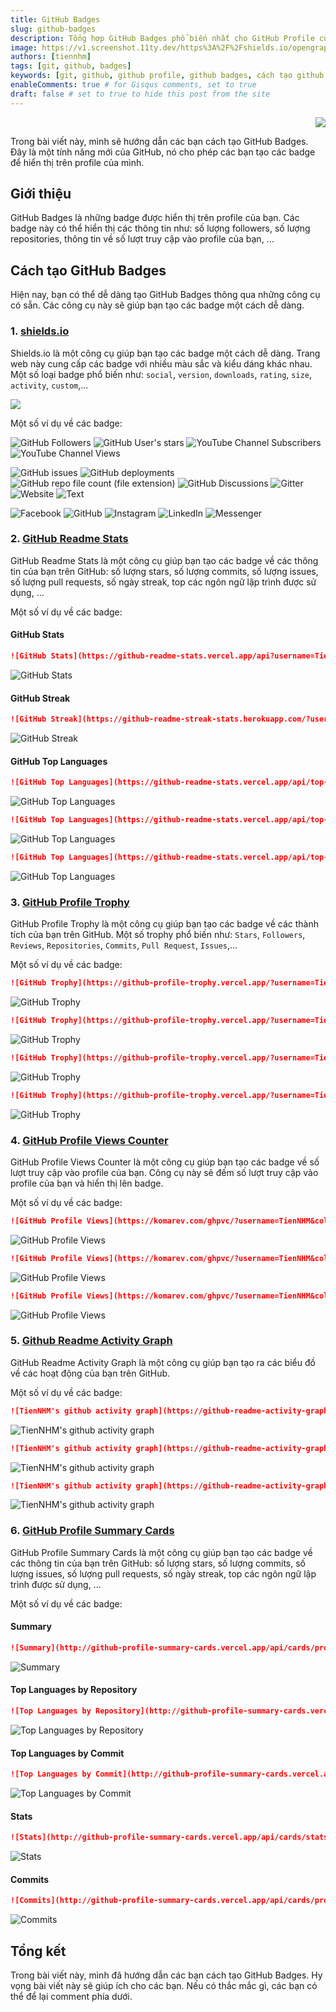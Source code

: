 ```yaml
---
title: GitHub Badges
slug: github-badges
description: Tổng hợp GitHub Badges phổ biến nhất cho GitHub Profile của bạn.
image: https://v1.screenshot.11ty.dev/https%3A%2F%2Fshields.io/opengraph/
authors: [tiennhm]
tags: [git, github, badges]
keywords: [git, github, github profile, github badges, cách tạo github badges, hướng dẫn, tạo github badges, tạo github badges đơn giản, tạo github badges đẹp mắt, tạo github badges cho người mới bắt đầu, shields.io, github-readme-stats, github-profile-trophy, github-profile-views-counter, github-readme-activity-graph, github badges, github badges tutorial, github badges example, github badges for profile, github badges for readme, github badges for repository, github badges for website, github badges for markdown, github badges for blog, github badges for youtube, github badges for facebook, github badges for instagram, github badges for linkedin, github badges for messenger, github badges for website, github badges for text]
enableComments: true # for Gisqus comments, set to true
draft: false # set to true to hide this post from the site
---
```


<p align="right">
    <img src="https://api.visitorbadge.io/api/visitors?path=https%3A%2F%2FTienNHM.github.io%2Fblog%2Fgithub-badges&label=⚪View&labelColor=%2337d67a&countColor=%23555555&style=flat&labelStyle=upper" loading='lazy' decoding='async'/>
</p>

Trong bài viết này, mình sẽ hướng dẫn các bạn cách tạo GitHub Badges. Đây là một tính năng mới của GitHub, nó cho phép các bạn tạo các badge để hiển thị trên profile của mình.

<!-- truncate -->

## Giới thiệu

GitHub Badges là những badge được hiển thị trên profile của bạn. Các badge này có thể hiển thị các thông tin như: số lượng followers, số lượng repositories, thông tin về số lượt truy cập vào profile của bạn, ...

## Cách tạo GitHub Badges

Hiện nay, bạn có thể dễ dàng tạo GitHub Badges thông qua những công cụ có sẵn. Các công cụ này sẽ giúp bạn tạo các badge một cách dễ dàng.

### 1. [shields.io](https://shields.io/)

Shields.io là một công cụ giúp bạn tạo các badge một cách dễ dàng. Trang web này cung cấp các badge với nhiều màu sắc và kiểu dáng khác nhau. Một số loại badge phổ biến như: `social`, `version`, `downloads`, `rating`, `size`, `activity`, `custom`,...

<img src="https://v1.screenshot.11ty.dev/https%3A%2F%2Fshields.io/opengraph/" loading='lazy' decoding='async'/>

Một số ví dụ về các badge:

![GitHub Followers](https://img.shields.io/github/followers/TienNHM?style=social)
![GitHub User's stars](https://img.shields.io/github/stars/TienNHM?style=social)
![YouTube Channel Subscribers](https://img.shields.io/youtube/channel/subscribers/UCaRr1SjyHm61RrLY-DIBm1g?style=social)
![YouTube Channel Views](https://img.shields.io/youtube/channel/views/UCaRr1SjyHm61RrLY-DIBm1g?style=social)

![GitHub issues](https://img.shields.io/github/issues/TienNHM/tiennhm.github.io)
![GitHub deployments](https://img.shields.io/github/deployments/TienNHM/tiennhm.github.io/github-pages)
![GitHub repo file count (file extension)](https://img.shields.io/github/directory-file-count/TienNHM/tiennhm.github.io)
![GitHub Discussions](https://img.shields.io/github/discussions/TienNHM/tiennhm.github.io)
![Gitter](https://img.shields.io/gitter/room/TienNHM/tiennhm.github.io)
![Website](https://img.shields.io/website/http/tiennhm.github.io.svg)
![Text](https://img.shields.io/badge/Text-Blue-blue)

![Facebook](https://img.shields.io/badge/Facebook-1877F2?style=for-the-badge&logo=facebook&logoColor=white)
![GitHub](https://img.shields.io/badge/GitHub-100000?style=for-the-badge&logo=github&logoColor=white)
![Instagram](https://img.shields.io/badge/Instagram-E4405F?style=for-the-badge&logo=instagram&logoColor=white)
![LinkedIn](https://img.shields.io/badge/LinkedIn-0077B5?style=for-the-badge&logo=linkedin&logoColor=white)
![Messenger](https://img.shields.io/badge/Messenger-00B2FF?style=for-the-badge&logo=messenger&logoColor=white)

### 2. [GitHub Readme Stats](https://github.com/anuraghazra/github-readme-stats)

GitHub Readme Stats là một công cụ giúp bạn tạo các badge về các thông tin của bạn trên GitHub: số lượng stars, số lượng commits, số lượng issues, số lượng pull requests, số ngày streak, top các ngôn ngữ lập trình được sử dụng, ...

Một số ví dụ về các badge:

#### GitHub Stats

```markdown
![GitHub Stats](https://github-readme-stats.vercel.app/api?username=TienNHM&show_icons=true&theme=tokyonight)
```

![GitHub Stats](https://github-readme-stats.vercel.app/api?username=TienNHM&show_icons=true&theme=tokyonight)

#### GitHub Streak

```markdown
![GitHub Streak](https://github-readme-streak-stats.herokuapp.com/?user=TienNHM&theme=radical)
```

![GitHub Streak](https://github-readme-streak-stats.herokuapp.com/?user=TienNHM&theme=radical)

#### GitHub Top Languages

```markdown
![GitHub Top Languages](https://github-readme-stats.vercel.app/api/top-langs/?username=TienNHM&layout=compact&theme=dark)
```

![GitHub Top Languages](https://github-readme-stats.vercel.app/api/top-langs/?username=TienNHM&layout=compact&theme=dark)

```markdown
![GitHub Top Languages](https://github-readme-stats.vercel.app/api/top-langs/?username=TienNHM&layout=donut-vertical&theme=rose)
```

![GitHub Top Languages](https://github-readme-stats.vercel.app/api/top-langs/?username=TienNHM&layout=donut-vertical&theme=rose)

```markdown
![GitHub Top Languages](https://github-readme-stats.vercel.app/api/top-langs/?username=TienNHM&layout=donut&theme=swift)
```

![GitHub Top Languages](https://github-readme-stats.vercel.app/api/top-langs/?username=TienNHM&layout=donut&theme=swift)

### 3. [GitHub Profile Trophy](https://github.com/ryo-ma/github-profile-trophy)

GitHub Profile Trophy là một công cụ giúp bạn tạo các badge về các thành tích của bạn trên GitHub. Một số trophy phổ biến như: `Stars`, `Followers`, `Reviews`, `Repositories`, `Commits`, `Pull Request`, `Issues`,...

Một số ví dụ về các badge:

```markdown
![GitHub Trophy](https://github-profile-trophy.vercel.app/?username=TienNHM&theme=onedark&column=-1)
```

![GitHub Trophy](https://github-profile-trophy.vercel.app/?username=TienNHM&theme=onedark&column=-1)

```markdown
![GitHub Trophy](https://github-profile-trophy.vercel.app/?username=TienNHM&theme=onedark&column=-1&no-bg=true)
```

![GitHub Trophy](https://github-profile-trophy.vercel.app/?username=TienNHM&theme=onedark&column=-1&no-bg=true)

```markdown
![GitHub Trophy](https://github-profile-trophy.vercel.app/?username=TienNHM&theme=buddhism&column=4&row=4&no-frame=true)
```

![GitHub Trophy](https://github-profile-trophy.vercel.app/?username=TienNHM&theme=buddhism&column=4&row=4&no-frame=true)

```markdown
![GitHub Trophy](https://github-profile-trophy.vercel.app/?username=TienNHM&theme=juicyfresh&column=4&row=4&margin-w=15&margin-h=15)
```

![GitHub Trophy](https://github-profile-trophy.vercel.app/?username=TienNHM&theme=juicyfresh&column=4&row=4&margin-w=15&margin-h=15)

### 4. [GitHub Profile Views Counter](https://github.com/antonkomarev/github-profile-views-counter)

GitHub Profile Views Counter là một công cụ giúp bạn tạo các badge về số lượt truy cập vào profile của bạn. Công cụ này sẽ đếm số lượt truy cập vào profile của bạn và hiển thị lên badge.

Một số ví dụ về các badge:

```markdown
![GitHub Profile Views](https://komarev.com/ghpvc/?username=TienNHM&color=blue)
```

![GitHub Profile Views](https://komarev.com/ghpvc/?username=TienNHM&color=blue)

```markdown
![GitHub Profile Views](https://komarev.com/ghpvc/?username=TienNHM&color=red&style=plastic-square&label=TIENNHM+PROFILE+VIEWS)
```

![GitHub Profile Views](https://komarev.com/ghpvc/?username=TienNHM&color=red&style=plastic-square&label=TIENNHM+PROFILE+VIEWS)

```markdown
![GitHub Profile Views](https://komarev.com/ghpvc/?username=TienNHM&color=blue&style=for-the-badge)
```

![GitHub Profile Views](https://komarev.com/ghpvc/?username=TienNHM&color=blue&style=for-the-badge)

### 5. [Github Readme Activity Graph](https://github.com/Ashutosh00710/github-readme-activity-graph)

GitHub Readme Activity Graph là một công cụ giúp bạn tạo ra các biểu đồ về các hoạt động của bạn trên GitHub.

Một số ví dụ về các badge:

```markdown
![TienNHM's github activity graph](https://github-readme-activity-graph.vercel.app/graph?username=TienNHM&theme=dracula&custom_title=Theme+dracula)
```

![TienNHM's github activity graph](https://github-readme-activity-graph.vercel.app/graph?username=TienNHM&theme=dracula&custom_title=Theme+dracula)

```markdown
![TienNHM's github activity graph](https://github-readme-activity-graph.vercel.app/graph?username=TienNHM&theme=react-dark&custom_title=Theme+react-dark&height=600&area=true)
```

![TienNHM's github activity graph](https://github-readme-activity-graph.vercel.app/graph?username=TienNHM&theme=react-dark&custom_title=Theme+react-dark&height=600&area=true)

```markdown
![TienNHM's github activity graph](https://github-readme-activity-graph.vercel.app/graph?username=TienNHM&theme=vue&custom_title=Theme+vue&radius=16&hide_border=true)
```

![TienNHM's github activity graph](https://github-readme-activity-graph.vercel.app/graph?username=TienNHM&theme=vue&custom_title=Theme+vue&radius=16&hide_border=true)

### 6. [GitHub Profile Summary Cards](http://github-profile-summary-cards.vercel.app/)

GitHub Profile Summary Cards là một công cụ giúp bạn tạo các badge về các thông tin của bạn trên GitHub: số lượng stars, số lượng commits, số lượng issues, số lượng pull requests, số ngày streak, top các ngôn ngữ lập trình được sử dụng, ...

Một số ví dụ về các badge:

#### Summary

```markdown
![Summary](http://github-profile-summary-cards.vercel.app/api/cards/profile-details?username=TienNHM&theme=algolia)
```

![Summary](http://github-profile-summary-cards.vercel.app/api/cards/profile-details?username=TienNHM&theme=algolia)

#### Top Languages by Repository

```markdown
![Top Languages by Repository](http://github-profile-summary-cards.vercel.app/api/cards/repos-per-language?username=TienNHM&theme=material_palenight)
```

![Top Languages by Repository](http://github-profile-summary-cards.vercel.app/api/cards/repos-per-language?username=TienNHM&theme=material_palenight)

#### Top Languages by Commit

```markdown
![Top Languages by Commit](http://github-profile-summary-cards.vercel.app/api/cards/most-commit-language?username=TienNHM&theme=tokyonight)
```

![Top Languages by Commit](http://github-profile-summary-cards.vercel.app/api/cards/most-commit-language?username=TienNHM&theme=tokyonight)

#### Stats

```markdown
![Stats](http://github-profile-summary-cards.vercel.app/api/cards/stats?username=TienNHM&theme=material_palenight)
```

![Stats](http://github-profile-summary-cards.vercel.app/api/cards/stats?username=TienNHM&theme=material_palenight)

#### Commits

```markdown
![Commits](http://github-profile-summary-cards.vercel.app/api/cards/productive-time?username=TienNHM&theme=transparent&utcOffset=7)
```

![Commits](http://github-profile-summary-cards.vercel.app/api/cards/productive-time?username=TienNHM&theme=transparent&utcOffset=7)

## Tổng kết

Trong bài viết này, mình đã hướng dẫn các bạn cách tạo GitHub Badges. Hy vọng bài viết này sẽ giúp ích cho các bạn. Nếu có thắc mắc gì, các bạn có thể để lại comment phía dưới.